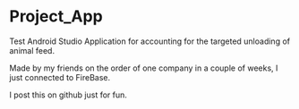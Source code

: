 # Project_App
Test
Android Studio Application for accounting for the targeted unloading of animal feed.

Made by my friends on the order of one company in a couple of weeks, I just connected to FireBase.

I post this on github just for fun.
